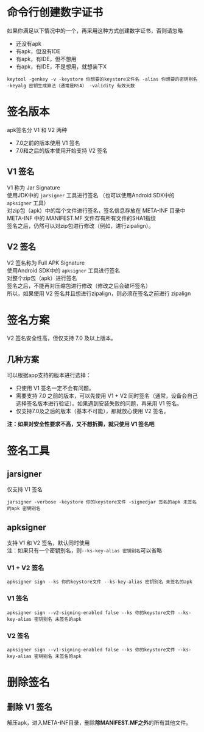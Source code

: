---
---
# 命令行创建数字证书

如果你满足以下情况中的一个，再采用这种方式创建数字证书，否则请忽略
* 还没有apk
* 有apk，但没有IDE
* 有apk，有IDE，但不想用
* 有apk，有IDE，不是想用，就想装下X

```
keytool -genkey -v -keystore 你想要的keystore文件名 -alias 你想要的密钥别名 -keyalg 密钥生成算法（通常是RSA） -validity 有效天数
```

# 签名版本

apk签名分 V1 和 V2 两种
* 7.0之前的版本使用 V1 签名
* 7.0和之后的版本使用开始支持 V2 签名

## V1 签名

V1 称为 Jar Signature <br/>
使用JDK中的 `jarsigner` 工具进行签名 （也可以使用Android SDK中的 `apksigner` 工具）<br/>
对zip包（apk）中的每个文件进行签名，签名信息存放在 META-INF 目录中 <br/>
META-INF 中的 MANIFEST.MF 文件存有所有文件的SHA1指纹 <br/>
签名之后，仍然可以对zip包进行修改（例如，进行zipalign）。 <br/>

## V2 签名

V2 签名称为 Full APK Signature <br/>
使用Android SDK中的 `apksigner` 工具进行签名 <br/>
对整个zip包（apk）进行签名 <br/>
签名之后，不能再对压缩包进行修改（修改之后会破坏签名） <br/>
所以，如果使用 V2 签名并且想进行zipalign，则必须在签名之前进行 zipalign <br/>

# 签名方案

V2 签名安全性高，但仅支持 7.0 及以上版本。 <br/>

## 几种方案

可以根据app支持的版本进行选择： <br/>
* 只使用 V1 签名一定不会有问题。<br/>
* 需要支持 7.0 之前的版本，可以先使用 V1 + V2 同时签名（通常，设备会自己选择签名版本进行验证）。如果遇到安装失败的问题，再采用 V1 签名。<br/>
* 仅支持7.0及之后的版本（基本不可能），那就放心使用 V2 签名。<br/>

**注：如果对安全性要求不高，又不想折腾，就只使用 V1 签名吧**

# 签名工具

## jarsigner

仅支持 V1 签名
```
jarsigner -verbose -keystore 你的keystore文件 -signedjar 签名的apk 未签名的apk 密钥别名
```

## apksigner

支持 V1 和 V2 签名，默认同时使用 <br/>
注：如果只有一个密钥别名，则`--ks-key-alias 密钥别名`可以省略 <br/>

### V1 + V2 签名

```
apksigner sign --ks 你的keystore文件 --ks-key-alias 密钥别名 未签名的apk
```

### V1 签名

```
apksigner sign --v2-signing-enabled false --ks 你的keystore文件 --ks-key-alias 密钥别名 未签名的apk
```

### V2 签名

```
apksigner sign --v1-signing-enabled false --ks 你的keystore文件 --ks-key-alias 密钥别名 未签名的apk
```
# 删除签名

## 删除 V1 签名

解压apk，进入META-INF目录，删除**除MANIFEST.MF之外**的所有其他文件。 <br/>

